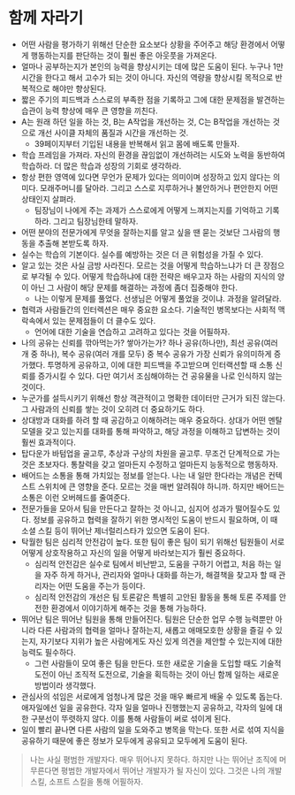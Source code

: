 # 함께 자라기

- 어떤 사람을 평가하기 위해선 단순한 요소보다 상황을 주어주고 해당 환경에서 어떻게 행동하는지를 판단하는 것이 훨씬 좋은 아웃풋을 가져온다.
- 얼마나 공부하는지가 본인의 능력을 향상시키는 데에 많은 도움이 된다. 누구나 1만 시간을 한다고 해서 고수가 되는 것이 아니다. 자신의 역량을 향상시킬 목적으로 반복적으로 해야만 향상된다.
- 짧은 주기의 피드백과 스스로의 부족한 점을 기록하고 그에 대한 문제점을 발견하는 습관이 능력 향상에 매우 큰 영향을 끼친다.
- A는 원래 하던 일을 하는 것, B는 A작업을 개선하는 것, C는 B작업을 개선하는 것으로 개선 사이클 자체의 품질과 시간을 개선하는 것.
    - 39페이지부터 기입된 내용을 반복해서 읽고 몸에 배도록 만들자.
- 학습 프레임을 가져라. 자신의 환경을 끊임없이 개선하려는 시도와 노력을 동반하여 학습하라. 더 많은 학습과 성장의 기회로 생각하라.
- 항상 편한 영역에 있다면 무언가 문제가 있다는 의미이며 성장하고 있지 않다는 의미다. 모래주머니를 달아라. 그리고 스스로 지루하거나 불안하거나 편안한지 어떤 상태인지 살펴라.
    - 팀장님이 나에게 주는 과제가 스스로에게 어떻게 느껴지는지를 기억하고 기록하라. 그리고 팀장님한테 말하자.
- 어떤 분야의 전문가에게 무엇을 잘하는지를 알고 싶을 땐 묻는 것보단 그사람의 행동을 추출해 본받도록 하자.
- 실수는 학습의 기본이다. 실수를 예방하는 것은 더 큰 위험성을 가질 수 있다.
- 알고 있는 것은 사실 금방 사라진다. 모르는 것을 어떻게 학습하느냐가 더 큰 장점으로 부각될 수 있다. 어떻게 학습하냐에 대한 전략은 배우고자 하는 사람의 지식의 양이 아닌 그 사람이 해당 문제를 해결하는 과정에 좀더 집중해야 한다.
    - 나는 이렇게 문제를 풀었다. 선생님은 어떻게 풀었을 것이냐. 과정을 알려달라.
- 협력과 사람들간의 인터렉션은 매우 중요한 요소다. 기술적인 병목보다는 사회적 맥락속에서 있는 문제점들이 더 클수도 있다.
    - 언어에 대한 기술을 연습하고 고려하고 있다는 것을 어필하자.
- 나의 공유는 신뢰를 깎아먹는가? 쌓아가는가? 하나 공유(하나만), 최선 공유(여러 개 중 하나), 복수 공유(여러 개를 모두) 중 복수 공유가 가장 신뢰가 유의미하게 증가했다. 투명하게 공유하고, 이에 대한 피드백을 주고받으며 인터랙션할 때 소통 신뢰를 증가시킬 수 있다. 다만 여기서 조심해야하는 건 공유물을 나로 인식하지 않는 것이다.
- 누군가를 설득시키기 위해선 항상 객관적이고 명확한 데이터만 근거가 되진 않는다. 그 사람과의 신뢰를 쌓는 것이 오히려 더 중요하기도 하다.
- 상대방과 대화를 하려 할 때 공감하고 이해하려는 매우 중요하다. 상대가 어떤 멘탈 모델을 갖고 있는지를 대화를 통해 파악하고, 해당 과정을 이해하고 답변하는 것이 훨씬 효과적이다.
- 탑다운가 바텀업을 골고루, 추상과 구상의 차원을 골고루. 무조건 단계적으로 가는 것은 초보자다. 통찰력을 갖고 얼마든지 수정하고 얼마든지 능동적으로 행동하자.
- 배어드는 소통을 통해 가치있는 정보를 얻는다. 나는 내 일만 한다라는 개념은 컨텍스트 스위치에 큰 영향을 준다. 모르는 것을 매번 알려줘야 하니까. 하지만 배어드는 소통은 이런 오버헤드를 줄여준다.
- 전문가들을 모아서 팀을 만든다고 잘하는 것 아니고, 심지어 성과가 떨어질수도 있다. 정보를 공유하고 협력을 잘하기 위한 명시적인 도움이 반드시 필요하며, 이 때 소셜 스킬 등이 뛰어난 제너럴리스타가 있으면 도움이 된다.
- 탁월한 팀은 심리적 안전감이 높다. 또한 팀이 좋은 팀이 되기 위해선 팀원들이 서로 어떻게 상호작용하고 자신의 일을 어떻게 바라보는지가 훨씬 중요하다.
    - 심리적 안전감은 실수로 팀에서 비난받고, 도움을 구하기 어렵고, 처음 하는 일을 자주 하게 하거나, 관리자와 얼마나 대화를 하는가, 해결책을 찾고자 할 때 관리자는 어떤 도움을 주는가 등이다.
    - 심리적 안전감의 개선은 팀 토론같은 특별히 고안된 활동을 통해 토론 주제를 안전한 환경에서 이야기하게 해주는 것을 통해 가능하다.
- 뛰어난 팀은 뛰어난 팀원을 통해 만들어진다. 팀원은 단순한 업무 수행 능력뿐만 아니라 다른 사람과의 협력을 얼마나 잘하는지, 새롭고 애매모호한 상황을 즐길 수 있는지, 자기보다 지위가 높은 사람에게도 자신 있게 의견을 제안할 수 있는지에 대한 능력도 필수하다.
    - 그런 사람들이 모여 좋은 팀을 만든다. 또한 새로운 기술을 도입할 때도 기술적 도전이 아닌 조직적 도전으로, 기술을 획득하는 것이 아닌 함께 일하는 새로운 방법이라 생각했다.
- 관심사의 섞임은 서로에게 엄청나게 많은 것을 매우 빠르게 배울 수 있도록 돕는다. 애자일에선 일을 공유한다. 각자 일을 얼마나 진행했는지 공유하고, 각자의 일에 대한 구분선이 뚜렷하지 않다. 이를 통해 사람들이 써로 섞이게 된다.
- 일이 빨리 끝나면 다른 사람의 일을 도와주고 병목을 막는다. 또한 서로 섞여 지식을 공유하기 때문에 좋은 정보가 모두에게 공유되고 모두에게 도움이 된다.

> 나는 사실 평범한 개발자다. 매우 뛰어나지 못하다. 하지만 나는 뛰어난 조직에 머무른다면 평범한 개발자에서 뛰어난 개발자가 될 자신이 있다. 그것은 나의 개발 스킬, 소프트 스킬을 통해 어필하자.
>